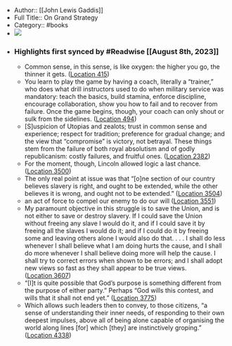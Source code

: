 - Author:: [[John Lewis Gaddis]]
- Full Title:: On Grand Strategy
- Category:: #books
- ![](https://images-na.ssl-images-amazon.com/images/I/41lfmeW2J4L._SL200_.jpg)
- ### Highlights first synced by #Readwise [[August 8th, 2023]]
    - Common sense, in this sense, is like oxygen: the higher you go, the thinner it gets. ([Location 415](https://readwise.io/to_kindle?action=open&asin=B073QZX7YX&location=415))
    - You learn to play the game by having a coach, literally a “trainer,” who does what drill instructors used to do when military service was mandatory: teach the basics, build stamina, enforce discipline, encourage collaboration, show you how to fail and to recover from failure. Once the game begins, though, your coach can only shout or sulk from the sidelines. ([Location 494](https://readwise.io/to_kindle?action=open&asin=B073QZX7YX&location=494))
    - [S]uspicion of Utopias and zealots; trust in common sense and experience; respect for tradition; preference for gradual change; and the view that “compromise” is victory, not betrayal. These things stem from the failure of both royal absolutism and of godly republicanism: costly failures, and fruitful ones. ([Location 2382](https://readwise.io/to_kindle?action=open&asin=B073QZX7YX&location=2382))
    - For the moment, though, Lincoln allowed logic a last chance. ([Location 3500](https://readwise.io/to_kindle?action=open&asin=B073QZX7YX&location=3500))
    - The only real point at issue was that “[o]ne section of our country believes slavery is right, and ought to be extended, while the other believes it is wrong, and ought not to be extended.” ([Location 3504](https://readwise.io/to_kindle?action=open&asin=B073QZX7YX&location=3504))
    - an act of force to compel our enemy to do our will ([Location 3551](https://readwise.io/to_kindle?action=open&asin=B073QZX7YX&location=3551))
    - My paramount objective in this struggle is to save the Union, and is not either to save or destroy slavery. If I could save the Union without freeing any slave I would do it, and if I could save it by freeing all the slaves I would do it; and if I could do it by freeing some and leaving others alone I would also do that. . . . I shall do less whenever I shall believe what I am doing hurts the cause, and I shall do more whenever I shall believe doing more will help the cause. I shall try to correct errors when shown to be errors; and I shall adopt new views so fast as they shall appear to be true views. ([Location 3607](https://readwise.io/to_kindle?action=open&asin=B073QZX7YX&location=3607))
    - “[I]t is quite possible that God’s purpose is something different from the purpose of either party.” Perhaps “God wills this contest, and wills that it shall not end yet.” ([Location 3775](https://readwise.io/to_kindle?action=open&asin=B073QZX7YX&location=3775))
    - Which allows such leaders then to convey, to those citizens, “a sense of understanding their inner needs, of responding to their own deepest impulses, above all of being alone capable of organising the world along lines [for] which [they] are instinctively groping.” ([Location 4338](https://readwise.io/to_kindle?action=open&asin=B073QZX7YX&location=4338))
